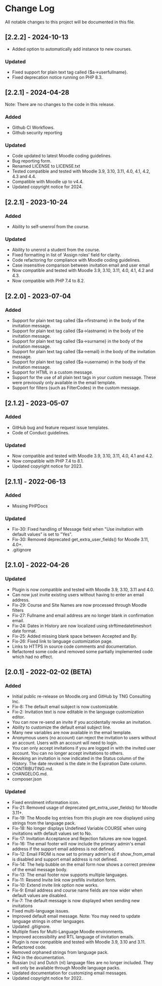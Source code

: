 # Change Log
All notable changes to this project will be documented in this file.

## [2.2.2] - 2024-10-13
- Added option to automatically add instance to new courses.
### Updated
- Fixed support for plain text tag called {$a->userfullname}.
- Fixed deprecation notice running on PHP 8.3.

## [2.2.1] - 2024-04-28
Note: There are no changes to the code in this release.
### Added
- Github CI Workflows.
- Github security reporting
### Updated
- Code updated to latest Moodle coding guidelines.
- Bug reporting form.
- Renamed LICENSE to LICENSE.txt
- Tested compatible and tested with Moodle 3.9, 3.10, 3.11, 4.0, 4.1, 4.2, 4.3 and 4.4.
- Compatible with Moodle up to v4.4.
- Updated copyright notice for 2024.

## [2.2.1] - 2023-10-24
### Added
- Ability to self-unenrol from the course.
### Updated
- Ability to unenrol a student from the course.
- Fixed formatting in list of 'Assign roles' field for clarity.
- Code refactoring for compliance with Moodle coding guidelines.
- Case insensitive comparison between invitation email and user email
- Now compatible and tested with Moodle 3.9, 3.10, 3.11, 4.0, 4.1, 4.2 and 4.3.
- Now compatible with PHP 7.4 to 8.2.

## [2.2.0] - 2023-07-04
### Added
- Support for plain text tag called {$a->firstname} in the body of the invitation message.
- Support for plain text tag called {$a->lastname} in the body of the invitation message.
- Support for plain text tag called {$a->surname} in the body of the invitation message.
- Support for plain text tag called {$a->email} in the body of the invitation message.
- Support for plain text tag called {$a->username} in the body of the invitation message.
- Support for HTML in a custom message.
- Support for the use of all plain text tags in your custom message. These were previously only available in the email template.
- Support for filters (such as FilterCodes) in the custom message.

## [2.1.2] - 2023-05-07
### Added
- GitHub bug and feature request issue templates.
- Code of Conduct guidelines.
### Updated
- Now compatible and tested with Moodle 3.9, 3.10, 3.11, 4.0, 4.1 and 4.2.
- Now compatible with PHP 7.4 to 8.1.
- Updated copyright notice for 2023.

## [2.1.1] - 2022-06-13
### Added
- Missing PHPDocs
### Updated
- Fix-30: Fixed handling of Message field when "Use invitation with default values" is set to "Yes".
- Fix-30: Removed deprecated get_extra_user_fields() for Moodle 3.11, 4.0+.
- .gitignore

## [2.1.0] - 2022-04-26
### Updated
- Plugin is now compatible and tested with Moodle 3.9, 3.10, 3.11 and 4.0.
- Can now just invite existing users without having to enter an email address.
- Fix-29: Course and Site Names are now processed through Moodle filters
- Fix-27: Fullname and email address are no longer blank in confirmation email.
- Fix-24: Dates in History are now localized using strftimedatetimeshort date format.
- Fix-25: Added missing blank space between Accepted and By.
- Fix-26: Fixed link to language customization page.
- Links to HTTPS in source code comments and documentation.
- Refactored some code and removed some partially implemented code which had no effect.

## [2.0.1] - 2022-02-02 (BETA)
### Added
- Initial public re-release on Moodle.org and GitHub by TNG Consulting Inc.
- Fix-8: The default email subject is now customizable.
- Fix-2: Invitation text is now editable in the language customization editor.
- You can now re-send an invite if you accidentally revoke an invitation.
- Ability to customize the default email subject line.
- Many new variables are now available in the email template.
- Anonymous users (no account) can reject the invitation to users without an account. Users with an account will need to login.
- You can only accept invitations if you are logged in with the invited user account. You can no longer accept invitations to others.
- Revoking an invitation is now indicated in the Status column of the History. The date revoked is the date in the Expiration Date column.
- CONTRIBUTING.md.
- CHANGELOG.md.
- composer.json
### Updated
- Fixed enrolment information icon.
- Fix-21: Removed usage of deprecated get_extra_user_fields() for Moodle 3.11+.
- Fix-19: The Moodle log entries from this plugin are now displayed using strings from the language pack.
- Fix-18: No longer displays Undefined Variable COURSE when using invitations with default values set to No.
- Fix-17: Invitation Acceptance and Rejection failures are now logged.
- Fix-16: The email footer will now include the primary admin's email address if the support email address is not defined.
- Fix-12: Email FROM is now set to primary admin's id if show_from_email is disabled and support email address is not defined.
- Fix-14: The help bubble on the email form now shows a correct preview of the email message body.
- Fix-13: The email footer now supports multiple languages.
- Fix-11: Resend Invite link now prefills invitation form.
- Fix-10: Extend invite link option now works.
- Fix-9: Email address and course name fields are now wider when default values are disabled.
- Fix-7: The default message is now displayed when sending new invitations
- Fixed multi-language issues.
- Improved default email message. Note: You may need to update language strings in other languages.
- Updated .gitignore.
- Multiple fixes for Multi-Language Moodle environments.
- Improved accessibility and RTL language of invitation emails.
- Plugin is now compatible and tested with Moodle 3.9, 3.10 and 3.11.
- Refactored code.
- Removed orphaned strings from language pack.
- FAQ in the documentation.
- Russian (ru) and Dutch (nl) language files are no longer included. They will only be available through Moodle language packs.
- Updated documentation for customizing email messages.
- Updated copyright notice for 2022.
